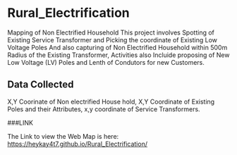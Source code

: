 # Rural_Electrification
Mapping of Non Electrified Household
This project involves Spotting of Existing Service Transformer and Picking the coordinate of Existing Low Voltage Poles 
And also capturing of Non Electrified Household within 500m Radius of the Existing Transformer, 
Activities also Incluide proposing of New Low Voltage (LV) Poles and Lenth of Condutors for new Customers.

## Data Collected
X,Y Coorinate of Non electrified House hold,
X,Y Coordinate of Existing Poles and their Attributes,
x,y coordinate of Service Transformers.

###LINK

The Link to view the Web Map is here: https://heykay4t7.github.io/Rural_Electrification/
